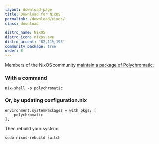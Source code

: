 ```yaml
---
layout: download-page
title: Download for NixOS
permalink: /download/nixos/
class: download

distro_name: NixOS
distro_icon: nixos.svg
distro_accent: '82,119,195'
community_package: true
order: 8
---
```


Members of the NixOS community [maintain a package of Polychromatic.](https://github.com/NixOS/nixpkgs/blob/master/pkgs/applications/misc/polychromatic/default.nix)

### With a command

```shell
nix-shell -p polychromatic
```

### Or, by updating configuration.nix

```
environment.systemPackages = with pkgs; [
    polychromatic
];
```

Then rebuild your system:

```shell
sudo nixos-rebuild switch
```

